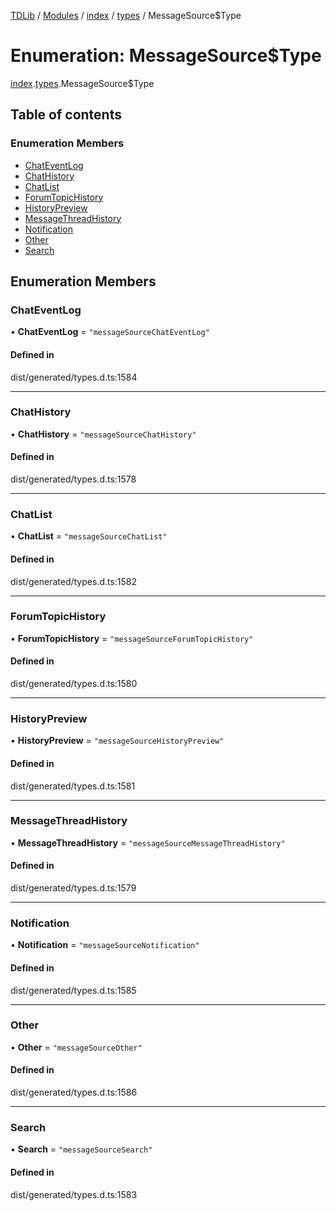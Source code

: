 [TDLib](../README.md) / [Modules](../modules.md) / [index](../modules/index.md) / [types](../modules/index.types.md) / MessageSource$Type

# Enumeration: MessageSource$Type

[index](../modules/index.md).[types](../modules/index.types.md).MessageSource$Type

## Table of contents

### Enumeration Members

- [ChatEventLog](index.types.MessageSource_Type.md#chateventlog)
- [ChatHistory](index.types.MessageSource_Type.md#chathistory)
- [ChatList](index.types.MessageSource_Type.md#chatlist)
- [ForumTopicHistory](index.types.MessageSource_Type.md#forumtopichistory)
- [HistoryPreview](index.types.MessageSource_Type.md#historypreview)
- [MessageThreadHistory](index.types.MessageSource_Type.md#messagethreadhistory)
- [Notification](index.types.MessageSource_Type.md#notification)
- [Other](index.types.MessageSource_Type.md#other)
- [Search](index.types.MessageSource_Type.md#search)

## Enumeration Members

### ChatEventLog

• **ChatEventLog** = ``"messageSourceChatEventLog"``

#### Defined in

dist/generated/types.d.ts:1584

___

### ChatHistory

• **ChatHistory** = ``"messageSourceChatHistory"``

#### Defined in

dist/generated/types.d.ts:1578

___

### ChatList

• **ChatList** = ``"messageSourceChatList"``

#### Defined in

dist/generated/types.d.ts:1582

___

### ForumTopicHistory

• **ForumTopicHistory** = ``"messageSourceForumTopicHistory"``

#### Defined in

dist/generated/types.d.ts:1580

___

### HistoryPreview

• **HistoryPreview** = ``"messageSourceHistoryPreview"``

#### Defined in

dist/generated/types.d.ts:1581

___

### MessageThreadHistory

• **MessageThreadHistory** = ``"messageSourceMessageThreadHistory"``

#### Defined in

dist/generated/types.d.ts:1579

___

### Notification

• **Notification** = ``"messageSourceNotification"``

#### Defined in

dist/generated/types.d.ts:1585

___

### Other

• **Other** = ``"messageSourceOther"``

#### Defined in

dist/generated/types.d.ts:1586

___

### Search

• **Search** = ``"messageSourceSearch"``

#### Defined in

dist/generated/types.d.ts:1583
